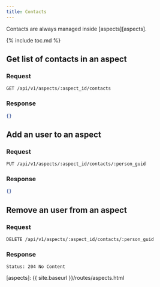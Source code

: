 ```yaml
---
title: Contacts
---
```


Contacts are always managed inside [aspects][aspects].

{% include toc.md %}

## Get list of contacts in an aspect

### Request

~~~
GET /api/v1/aspects/:aspect_id/contacts
~~~

### Response

~~~json
{}
~~~

## Add an user to an aspect

### Request

~~~
PUT /api/v1/aspects/:aspect_id/contacts/:person_guid
~~~

### Response

~~~json
{}
~~~

## Remove an user from an aspect

### Request

~~~
DELETE /api/v1/aspects/:aspect_id/contacts/:person_guid
~~~

### Response

~~~
Status: 204 No Content
~~~

[aspects]: {{ site.baseurl }}/routes/aspects.html
